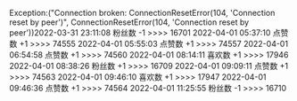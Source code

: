 Exception:("Connection broken: ConnectionResetError(104, 'Connection reset by peer')", ConnectionResetError(104, 'Connection reset by peer'))2022-03-31  23:11:08   粉丝数 -1 >>>> 16701
2022-04-01  05:37:10   点赞数 +1 >>>> 74555
2022-04-01  05:55:03   点赞数 +1 >>>> 74557
2022-04-01  06:54:58   点赞数 +1 >>>> 74560
2022-04-01  08:14:11   喜欢数 +1 >>>> 17946
2022-04-01  08:38:26   粉丝数 +1 >>>> 16709
2022-04-01  09:09:11   点赞数 +1 >>>> 74563
2022-04-01  09:46:10   喜欢数 +1 >>>> 17947
2022-04-01  09:46:36   点赞数 +1 >>>> 74564
2022-04-01  11:25:55   粉丝数 -1 >>>> 16710

